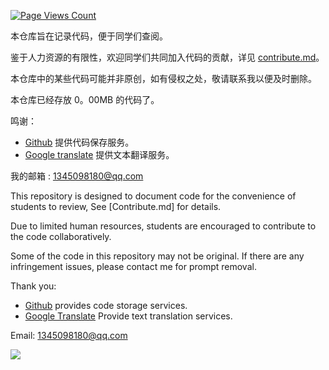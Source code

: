 [![Page Views Count](https://badges.toozhao.com/badges/01J4B8QBE2VTNQ82K66N017CNH/green.svg)](https://badges.toozhao.com/stats/01J4B8QBE2VTNQ82K66N017CNH)

本仓库旨在记录代码，便于同学们查阅。

鉴于人力资源的有限性，欢迎同学们共同加入代码的贡献，详见 [contribute.md](contribute.md)。

本仓库中的某些代码可能并非原创，如有侵权之处，敬请联系我以便及时删除。 

本仓库已经存放 0。00MB 的代码了。

鸣谢：
- [Github](https://github.com) 提供代码保存服务。
- [Google translate](https://translate.google.com/) 提供文本翻译服务。

我的邮箱 : <1345098180@qq.com>

This repository is designed to document code for the convenience of students to review, See [Contribute.md] for details.

Due to limited human resources, students are encouraged to contribute to the code collaboratively.

Some of the code in this repository may not be original. If there are any infringement issues, please contact me for prompt removal.

Thank you:
- [Github](https://github.com) provides code storage services.
- [Google Translate](https://translate.google.com/) Provide text translation services.

Email: <1345098180@qq.com>


[![](https://contrib.rocks/image?repo=zjx-kimi/OI)](https://github.com/zjx-kimi/OI/graphs/contributors)
